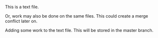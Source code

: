 This is a text file.

Or, work may also be done on the same files. This could create a merge
conflict later on.

Adding some work to the text file.
This will be stored in the master branch.
